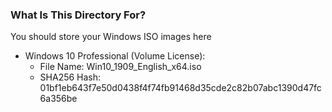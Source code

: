 ### What Is This Directory For?

You should store your Windows ISO images here

* Windows 10 Professional (Volume License):
	* File Name: Win10_1909_English_x64.iso
	* SHA256 Hash: 01bf1eb643f7e50d0438f4f74fb91468d35cde2c82b07abc1390d47fc6a356be
	
